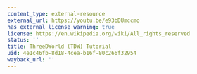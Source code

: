```yaml
---
content_type: external-resource
external_url: https://youtu.be/e93bDUmccmo
has_external_license_warning: true
license: https://en.wikipedia.org/wiki/All_rights_reserved
status: ''
title: ThreeDWorld (TDW) Tutorial
uid: 4e1c46fb-8d18-4cea-b16f-80c266f32954
wayback_url: ''
---
```

